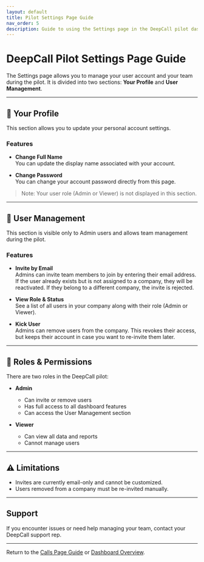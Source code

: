 ```yaml
---
layout: default
title: Pilot Settings Page Guide
nav_order: 5
description: Guide to using the Settings page in the DeepCall pilot dashboard
---
```


# DeepCall Pilot Settings Page Guide

The Settings page allows you to manage your user account and your team during the pilot. It is divided into two sections: **Your Profile** and **User Management**.

---

## 👤 Your Profile

This section allows you to update your personal account settings.

### Features

- **Change Full Name**  
  You can update the display name associated with your account.

- **Change Password**  
  You can change your account password directly from this page.

> Note: Your user role (Admin or Viewer) is not displayed in this section.

---

## 👥 User Management

This section is visible only to Admin users and allows team management during the pilot.

### Features

- **Invite by Email**  
  Admins can invite team members to join by entering their email address. If the user already exists but is not assigned to a company, they will be reactivated. If they belong to a different company, the invite is rejected.

- **View Role & Status**  
  See a list of all users in your company along with their role (Admin or Viewer).

- **Kick User**  
  Admins can remove users from the company. This revokes their access, but keeps their account in case you want to re-invite them later.

---

## 🔐 Roles & Permissions

There are two roles in the DeepCall pilot:

- **Admin**
  - Can invite or remove users
  - Has full access to all dashboard features
  - Can access the User Management section

- **Viewer**
  - Can view all data and reports
  - Cannot manage users

---

## ⚠️ Limitations

- Invites are currently email-only and cannot be customized.
- Users removed from a company must be re-invited manually.

---

## Support

If you encounter issues or need help managing your team, contact your DeepCall support rep.

---

Return to the [Calls Page Guide](pilot-calls.md) or [Dashboard Overview](pilot-dashboard.md).